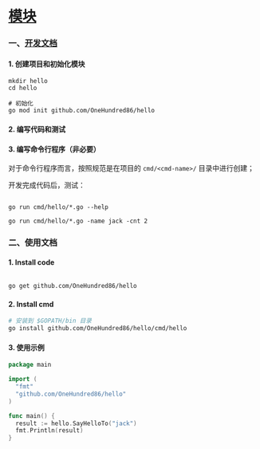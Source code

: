 # [模块](https://golang.halfiisland.com/essential/senior/115.module.html)

### 一、[开发文档](https://golang.halfiisland.com/essential/senior/115.module.html#%E5%88%9B%E5%BB%BA)

#### 1. 创建项目和初始化模块

```shell
mkdir hello
cd hello

# 初始化
go mod init github.com/OneHundred86/hello

```

#### 2. 编写代码和测试


#### 3. 编写命令行程序（非必要）

对于命令行程序而言，按照规范是在项目的 `cmd/<cmd-name>/` 目录中进行创建；

开发完成代码后，测试：

```shell

go run cmd/hello/*.go --help

go run cmd/hello/*.go -name jack -cnt 2

```



### 二、使用文档

#### 1. Install code

```bash

go get github.com/OneHundred86/hello

```

#### 2. Install cmd

```bash
# 安装到 $GOPATH/bin 目录
go install github.com/OneHundred86/hello/cmd/hello


```

#### 3. 使用示例

```go
package main

import (
  "fmt"
  "github.com/OneHundred86/hello"
)

func main() {
  result := hello.SayHelloTo("jack")
  fmt.Println(result)
}

```
